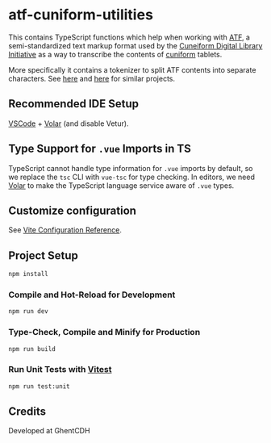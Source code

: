 # atf-cuniform-utilities

This contains TypeScript functions which help when working with [ATF](http://oracc.museum.upenn.edu/doc/help/editinginatf/), a semi-standardized text markup format used by the [Cuneiform Digital Library Initiative](https://cdli.ucla.edu) as a way to transcribe the contents of [cuniform](https://en.wikipedia.org/wiki/Cuneiform) tablets.

More specifically it contains a tokenizer to split ATF contents into separate characters. See [here](https://gitlab.com/fcgl/annotator-showcase/-/blame/main/js/annotatorfunctions.js?page=2#L1098) and [here](https://github.com/ElectronicBabylonianLiterature/ebl-frontend/tree/4644dee9118484aa675cd37c3b6230e015760d86/src/transliteration/domain) for similar projects.

## Recommended IDE Setup

[VSCode](https://code.visualstudio.com/) + [Volar](https://marketplace.visualstudio.com/items?itemName=Vue.volar) (and disable Vetur).

## Type Support for `.vue` Imports in TS

TypeScript cannot handle type information for `.vue` imports by default, so we replace the `tsc` CLI with `vue-tsc` for type checking. In editors, we need [Volar](https://marketplace.visualstudio.com/items?itemName=Vue.volar) to make the TypeScript language service aware of `.vue` types.

## Customize configuration

See [Vite Configuration Reference](https://vitejs.dev/config/).

## Project Setup

```sh
npm install
```

### Compile and Hot-Reload for Development

```sh
npm run dev
```

### Type-Check, Compile and Minify for Production

```sh
npm run build
```

### Run Unit Tests with [Vitest](https://vitest.dev/)

```sh
npm run test:unit
```


## Credits

Developed at GhentCDH